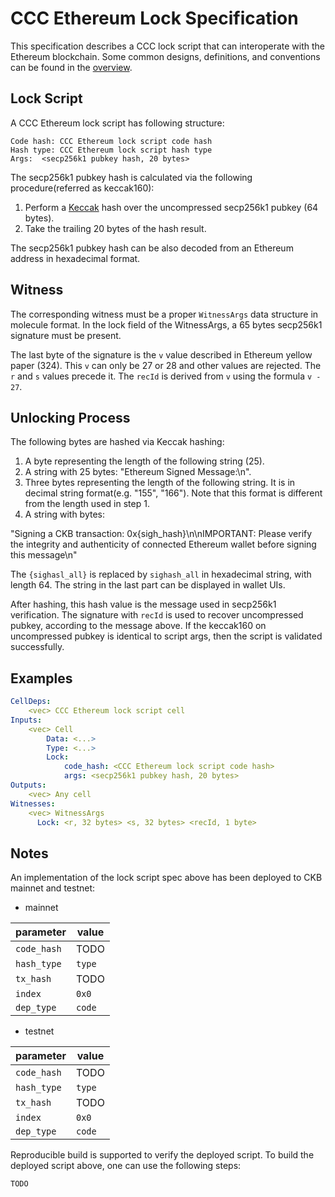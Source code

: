 # CCC Ethereum Lock Specification
This specification describes a CCC lock script that can interoperate with the
Ethereum blockchain. Some common designs, definitions, and conventions can be found
in the [overview](./overview.md).

## Lock Script
A CCC Ethereum lock script has following structure:
```
Code hash: CCC Ethereum lock script code hash
Hash type: CCC Ethereum lock script hash type
Args:  <secp256k1 pubkey hash, 20 bytes>
```

The secp256k1 pubkey hash is calculated via the following procedure(referred as keccak160):

1. Perform a [Keccak](https://github.com/ethereum/eth-hash) hash over the uncompressed secp256k1 pubkey (64 bytes).
2. Take the trailing 20 bytes of the hash result.

The secp256k1 pubkey hash can be also decoded from an Ethereum address in
hexadecimal format. 


## Witness
The corresponding witness must be a proper `WitnessArgs` data structure in
molecule format. In the lock field of the WitnessArgs, a 65 bytes secp256k1
signature must be present.

The last byte of the signature is the `v` value described in Ethereum yellow paper
(324). This `v` can only be 27 or 28 and other values are rejected. The `r` and
`s` values precede it. The `recId` is derived from `v` using the formula `v -
27`.

## Unlocking Process
The following bytes are hashed via Keccak hashing:

1. A byte representing the length of the following string (25).
2. A string with 25 bytes: "Ethereum Signed Message:\n".
3. Three bytes representing the length of the following string. It is in decimal
   string format(e.g. "155", "166"). Note that this format is different from the
   length used in step 1.
4. A string with bytes:

"Signing a CKB transaction: 0x{sigh_hash}\n\nIMPORTANT: Please verify the integrity and authenticity of connected Ethereum wallet before signing this message\n"

The `{sighasl_all}` is replaced by `sighash_all` in hexadecimal string, with length 64. The
string in the last part can be displayed in wallet UIs.

After hashing, this hash value is the message used in secp256k1 verification.
The signature with `recId` is used to recover uncompressed pubkey, according to
the message above. If the keccak160 on uncompressed pubkey is identical to
script args, then the script is validated successfully.

## Examples

```yaml
CellDeps:
    <vec> CCC Ethereum lock script cell
Inputs:
    <vec> Cell
        Data: <...>
        Type: <...>
        Lock:
            code_hash: <CCC Ethereum lock script code hash>
            args: <secp256k1 pubkey hash, 20 bytes>
Outputs:
    <vec> Any cell
Witnesses:
    <vec> WitnessArgs
      Lock: <r, 32 bytes> <s, 32 bytes> <recId, 1 byte> 
```



## Notes

An implementation of the lock script spec above has been deployed to CKB mainnet and testnet:

- mainnet

| parameter   | value                                                                |
| ----------- | -------------------------------------------------------------------- |
| `code_hash` | TODO   |
| `hash_type` | `type`                                                               |
| `tx_hash`   | TODO   |
| `index`     | `0x0`                                                                |
| `dep_type`  | `code`                                                               |

- testnet

| parameter   | value                                                                |
| ----------- | -------------------------------------------------------------------- |
| `code_hash` | TODO   |
| `hash_type` | `type`                                                               |
| `tx_hash`   | TODO   |
| `index`     | `0x0`                                                                |
| `dep_type`  | `code`                                                               |

Reproducible build is supported to verify the deployed script. To build the
deployed script above, one can use the following steps:

```bash
TODO
```

